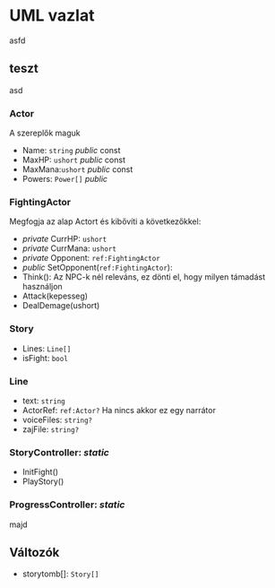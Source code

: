 # UML vazlat

asfd

## teszt

asd

### Actor

A szereplők maguk

- Name: `string` *public* const
- MaxHP: `ushort` *public* const
- MaxMana:`ushort` *public* const
- Powers: `Power[]` *public*

### FightingActor

Megfogja az alap Actort és kibővíti a következőkkel:

- *private* CurrHP: `ushort`
- *private* CurrMana: `ushort`
- *private* Opponent: `ref:FightingActor`
- *public* SetOpponent(`ref:FightingActor`):
- Think(): Az NPC-k nél releváns, ez dönti el, hogy milyen támadást használjon
- Attack(kepesseg)
- DealDemage(ushort)

### Story

- Lines: `Line[]`
- isFight: `bool`

### Line

- text: `string`
- ActorRef: `ref:Actor?` Ha nincs akkor ez egy narrátor
- voiceFiles: `string?`
- zajFile: `string?`

### StoryController: *static*

- InitFight()
- PlayStory()

### ProgressController: *static*

majd

## Változók

- storytomb[]: `Story[]`
